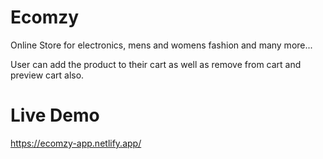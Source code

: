 # Ecomzy
Online Store for electronics, mens and womens fashion and many more...

User can add the product to their cart as well as remove from cart and preview cart also.
# Live Demo
https://ecomzy-app.netlify.app/
